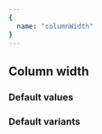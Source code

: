 ```yaml
---
{
  name: "columnWidth"
}
---
```


## Column width

### Default values
<!-- defaults.values.start -->
<!-- defaults.values.end -->


### Default variants
<!-- defaults.variants.start -->
<!-- defaults.variants.end -->
